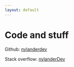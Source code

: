 ```yaml
---
layout: default
---
```


# Code and stuff
Github: [nylanderdev](https://github.com/nylanderdev)

Stack overflow: [nylanderDev](https://stackoverflow.com/users/10904852/nylanderdev)
